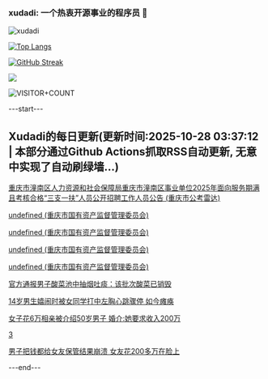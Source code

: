 ### xudadi: 一个热衷开源事业的程序员 👋

![xudadi](https://github-readme-stats-git-masterorgs-github-readme-stats-team.vercel.app/api?username=xudadi)

[![Top Langs](https://github-readme-stats.vercel.app/api/top-langs/?username=xudadi)](https://github.com/anuraghazra/github-readme-stats)

[![GitHub Streak](https://streak-stats.demolab.com?user=xudadi&locale=zh_Hans)](https://git.io/streak-stats)

![](https://raw.githubusercontent.com/xudadi/xudadi/main/assets/github-contribution-grid-snake.svg)

![VISITOR+COUNT](https://komarev.com/ghpvc/?username=xudadi&label=VISITOR+COUNT)


---start---

## Xudadi的每日更新(更新时间:2025-10-28 03:37:12 | 本部分通过Github Actions抓取RSS自动更新, 无意中实现了自动刷绿墙...)

[重庆市潼南区人力资源和社会保障局重庆市潼南区事业单位2025年面向服务期满且考核合格“三支一扶”人员公开招聘工作人员公告 (重庆市公考雷达)](https://www.gongkaoleida.com/article/2665277)

[undefined (重庆市国有资产监督管理委员会)](https://dadilab.github.io/feeds/all.xml)

[undefined (重庆市国有资产监督管理委员会)](https://dadilab.github.io/feeds/all.xml)

[undefined (重庆市国有资产监督管理委员会)](https://dadilab.github.io/feeds/all.xml)

[undefined (重庆市国有资产监督管理委员会)](https://dadilab.github.io/feeds/all.xml)

[官方通报男子酸菜池中抽烟吐痰：该批次酸菜已销毁](https://m.163.com/news/article/KCTLLDEF0534A4SC.html)

[14岁男生嬉闹时被女同学打中左胸心跳骤停 如今瘫痪](https://m.163.com/news/article/KCTEM6RU051492T3.html)

[女子花6万相亲被介绍50岁男子 婚介:她要求收入200万](https://m.163.com/news/article/KCT3VHP405149FJ6.html)

[3](https://m.163.com/touch/news/sub/domestic)

[男子把钱都给女友保管结果崩溃 女友花200多万在脸上](https://m.163.com/news/article/KCT2GUK60514R9OJ.html)

---end---
